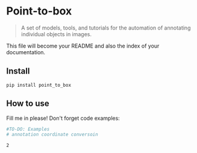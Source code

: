 # Point-to-box
> A set of models, tools, and tutorials for the automation of annotating individual objects in images.


This file will become your README and also the index of your documentation.

## Install

`pip install point_to_box`

## How to use

Fill me in please! Don't forget code examples:

```python
#TO-DO: Examples
# annotation coordinate conversoin
```




    2



